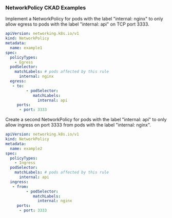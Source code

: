 ### NetworkPolicy CKAD Examples

Implement a NetworkPolicy for pods with the label "internal: nginx" to only allow egress to pods with the label "internal: api" on TCP port 3333.

```yaml
apiVersion: networking.k8s.io/v1
kind: NetworkPolicy
metadata:
  name: example1
spec:
  policyTypes:
    - Egress
  podSelector:
    matchLabels: # pods affected by this rule
      internal: nginx
  egress:
   - to:
         - podSelector:
            matchLabels:
              internal: api     
     ports:
      - port: 3333
```

Create a second NetworkPolicy for pods with the label "internal: api" to only allow ingress on port 3333 from pods with the label "internal: nginx".

```yaml
apiVersion: networking.k8s.io/v1
kind: NetworkPolicy
metadata:
  name: example2
spec:
  policyTypes:
    - Ingress
  podSelector:
    matchLabels: # pods affected by this rule
      internal: api
  ingress:
   - from:
         - podSelector:
            matchLabels:
              internal: nginx     
     ports:
      - port: 3333
```
